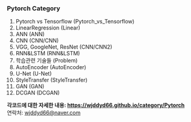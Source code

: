 ### Pytorch Category

1. Pytorch vs Tensorflow (Pytorch_vs_Tensorflow)
2. LinearRegression (Linear)
3. ANN (ANN)
4. CNN (CNN/CNN)
5. VGG, GoogleNet, ResNet (CNN/CNN2)
6. RNN&LSTM (RNN&LSTM)
7. 학습관련 기술들 (Problem)
8. AutoEncoder (AutoEncoder)
9. U-Net (U-Net)
10. StyleTransfer (StyleTransfer)
11. GAN (GAN)
12. DCGAN (DCGAN)

**각코드에 대한 자세한 내용: <https://wjddyd66.github.io/category/Pytorch>**  
연락처: wjddyd66@naver.com  
